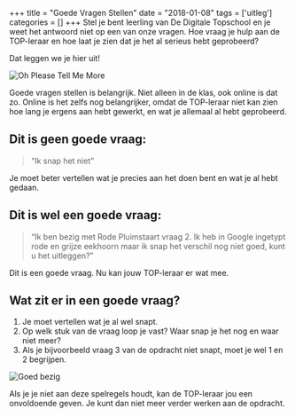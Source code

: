 +++
title = "Goede Vragen Stellen"
date = "2018-01-08"
tags = ['uitleg']
categories = []
+++
Stel je bent leerling van De Digitale Topschool en je weet het antwoord niet
op een van onze vragen. Hoe vraag je hulp aan de TOP-leraar en
hoe laat je zien dat je het al serieus hebt geprobeerd?

Dat leggen we je hier uit!

![Oh Please Tell Me More](/img/11vnz46.jpg)

Goede vragen stellen is belangrijk. Niet alleen in de klas, ook online is dat
zo. Online is het zelfs nog belangrijker, omdat de TOP-leraar niet kan zien hoe
lang je ergens aan hebt gewerkt, en wat je allemaal al hebt geprobeerd.

## Dit is geen goede vraag:

> “Ik snap het niet”

Je moet beter vertellen wat je precies aan het doen bent en wat je al hebt
gedaan.

## Dit is wel een goede vraag:

> “Ik ben bezig met Rode Pluimstaart vraag 2. Ik heb in Google ingetypt rode en grijze eekhoorn maar ik snap het verschil nog niet goed, kunt u het uitleggen?”

Dit is een goede vraag. Nu kan jouw TOP-leraar er wat mee.

## Wat zit er in een goede vraag?

1. Je moet vertellen wat je al wel snapt.
2. Op welk stuk van de vraag loop je vast? Waar snap je het nog en waar niet meer?
3. Als je bijvoorbeeld vraag 3 van de opdracht niet snapt, moet je wel 1 en 2 begrijpen.

![Goed bezig](/img/goed-bezig.jpg)

Als je je niet aan deze spelregels houdt, kan de TOP-leraar jou een onvoldoende
geven. Je kunt dan niet meer verder werken aan de opdracht.
